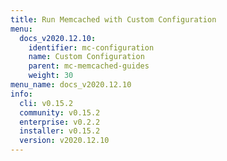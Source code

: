 ```yaml
---
title: Run Memcached with Custom Configuration
menu:
  docs_v2020.12.10:
    identifier: mc-configuration
    name: Custom Configuration
    parent: mc-memcached-guides
    weight: 30
menu_name: docs_v2020.12.10
info:
  cli: v0.15.2
  community: v0.15.2
  enterprise: v0.2.2
  installer: v0.15.2
  version: v2020.12.10
---
```


